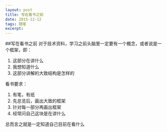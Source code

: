 ```yaml
---
layout: post
title: 写在看书之前
date: 2015-12-12
tags: 随笔
excerpt: 
---
```


##写在看书之前
对于技术资料，学习之前头脑里一定要有一个概念，或者说是一个框架，即：

1. 这部分在讲什么
2. 我想知道什么
3. 这部分讲解的大致结构是怎样的

看书要求：

1. 有笔，有纸
2. 先总览后，画出大致的框架
3. 针对每一部分再画出框架
4. 经常问自己这块是在讲什么

总而言之就是一定知道自己目前在看什么